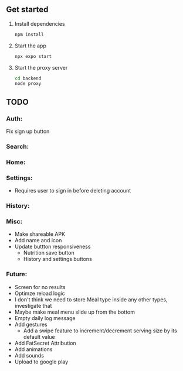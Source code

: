 ## Get started

1. Install dependencies

   ```bash
   npm install
   ```

2. Start the app

   ```bash
   npx expo start
   ```

3. Start the proxy server
   ```bash
   cd backend
   node proxy
   ```


## TODO
### Auth:
Fix sign up button

### Search:

### Home:

### Settings:
- Requires user to sign in before deleting account

### History:

### Misc:
- Make shareable APK
- Add name and icon
- Update buttton responsiveness 
   - Nutrition save button
   - History and settings buttons

### Future:
- Screen for no results
- Optimze reload logic
- I don't think we need to store Meal type inside any other types, investigate that
- Maybe make meal menu slide up from the bottom
- Empty daily log message
- Add gestures
   - Add a swipe feature to increment/decrement serving size by its default value
- Add FatSecret Attribution
- Add animations
- Add sounds
- Upload to google play
